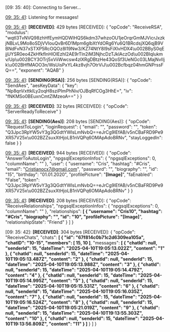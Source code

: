 [09: 35: 40]:
Connecting to Server...

[09: 35: 41]:
Connected!

[09: 35: 41]:
Listening for messages!

[09: 35: 41]:
**[RECEIVED]**: 429 bytes
[RECEIVED]: {
  "opCode": "ReceiveRSA",
  "modulus": "wqtI3TvNVQ98zhHfEymHQDWlHQS6kdm37whzoOU1jeOrqrGmMJVicrJxzkjNBLvL9Mo8oSDjVVIouQvBr6D1Mpm6glbXtYdORg6Yu6Q1BRcdsjXQ6qjB9VBNdFvN37xSTXP5RcOQOz8I19Nw3/KZ74NtY8I9sFiXlvHDX4\u002BByS0qEjjUYSR0eo4ZkHfkflnHlOlEzhl2AE9rTln2iM3NjhcDzTJklAczOd\u002BIqlukmv/Up\u002BCY3OTrj5xViiWwcsw4zlXRgDBtzHe43QoSf3UeNGc03LMajNvIIjk\u002BHfMAOO3n/WsUisPxYL4kz8vjh7OtrViJ\u002Bcfbqz04hmGNPrssFQ==",
  "exponent": "AQAB"
}

[09: 35: 41]:
**[SENDING(RSA)]**: 256 bytes
[SENDING(RSA)]: {
  "opCode": "SendAes",
  "aesKeyData": {
    "key": "Np8qnVxttklLy2oqH8sziPImPhNiv/OJBqRfCOg3HhE=",
    "iv": "fNKMSo0BEuxnCmtZlMzeoA=="
  }
}

[09: 35: 41]:
**[RECEIVED]**: 32 bytes
[RECEIVED]: {
  "opCode": "ServerReadyToReceive"
}

[09: 35: 41]:
**[SENDING(Aes)]**: 208 bytes
[SENDING(Aes)]: {
  "opCode": "RequestToLogin",
  "loginRequest": {
    "email": "",
    "password": "",
    "token": "Q3Jpc3RpYW5vY3g3QGdtYWlsLmNvbQ==eJrCg9lEfAB/v5nCBaFRD9Pe9XR57V25x\u002BZZsuxXtHjoLB1nVQPq6OMApAdoBRNv",
    "stayLoggedIn": false
  }
}

[09: 35: 41]:
**[RECEIVED]**: 944 bytes
[RECEIVED]: {
  "opCode": "AnswerToAutoLogin",
  "npgsqlExceptionInfos": {
    "npgsqlExceptions": 0,
    "columnName": ""
  },
  "user": {
    "username": "Cris",
    "hashtag": "#Cris",
    "email": "Cristianocx7@gmail.com",
    "password": "",
    "biography": "",
    "id": "15",
    "birthday": "01.01.2020",
    "profilePicture": "**[Image]**",
    "faEnabled": "False",
    "token": "Q3Jpc3RpYW5vY3g3QGdtYWlsLmNvbQ==eJrCg9lEfAB/v5nCBaFRD9Pe9XR57V25x\u002BZZsuxXtHjoLB1nVQPq6OMApAdoBRNv"
  }
}

[09: 35: 41]:
**[RECEIVED]**: 208 bytes
[RECEIVED]: {
  "opCode": "ReceiveRelationships",
  "npgsqlExceptionInfos": {
    "npgsqlExceptions": 0,
    "columnName": ""
  },
  "relationships": **[
    {
      "username": "Cris10",
      "hashtag": "#Cris",
      "biography": "",
      "id": "10",
      "profilePicture": "[Image]**",
      "relationshipState": "Friend"
    }
  ]
}

[09: 35: 42]:
**[RECEIVED]**: 304 bytes
[RECEIVED]: {
  "opCode": "ReceiveChats",
  "chats": **[
    {
      "id": "67f814c0b71c2d6309ea105a",
      "chatID": "10-15",
      "members": [
        15,
        10
      ]**,
      "messages": **[
        {
          "chatId": null,
          "senderId": 15,
          "dateTime": "2025-04-10T19:05:13.022Z",
          "content": "1"
        },
        {
          "chatId": null,
          "senderId": 15,
          "dateTime": "2025-04-10T19:05:13.487Z",
          "content": "2"
        },
        {
          "chatId": null,
          "senderId": 15,
          "dateTime": "2025-04-10T19:05:13.988Z",
          "content": "3"
        },
        {
          "chatId": null,
          "senderId": 15,
          "dateTime": "2025-04-10T19:05:14.479Z",
          "content": "4"
        },
        {
          "chatId": null,
          "senderId": 15,
          "dateTime": "2025-04-10T19:05:14.995Z",
          "content": "5"
        },
        {
          "chatId": null,
          "senderId": 15,
          "dateTime": "2025-04-10T19:05:15.531Z",
          "content": "6"
        },
        {
          "chatId": null,
          "senderId": 15,
          "dateTime": "2025-04-10T19:05:16.035Z",
          "content": "7"
        },
        {
          "chatId": null,
          "senderId": 15,
          "dateTime": "2025-04-10T19:05:16.524Z",
          "content": "8"
        },
        {
          "chatId": null,
          "senderId": 15,
          "dateTime": "2025-04-10T19:05:21.019Z",
          "content": "9"
        },
        {
          "chatId": null,
          "senderId": 15,
          "dateTime": "2025-04-10T19:13:55.303Z",
          "content": "10"
        },
        {
          "chatId": null,
          "senderId": 15,
          "dateTime": "2025-04-10T19:13:56.809Z",
          "content": "11"
        }
      ]**
    }
  ]
}

